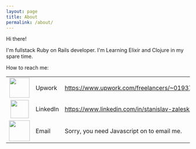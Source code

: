 ```yaml
---
layout: page
title: About
permalink: /about/
---
```


Hi there!

I'm fullstack Ruby on Rails developer. I'm Learning Elixir and Clojure in my spare time.

How to reach me:

<table>
  <tr>
    <td align="center">
      <!-- <img src="http://icons.iconarchive.com/icons/papirus-team/papirus-apps/512/upwork-icon.png" width="55" /> -->
      <img src="{{site.baseurl}}/static/icon-upwork.png" width="55" />
    </td>
    <td>Upwork</td>
    <td><a href="https://www.upwork.com/freelancers/~019376cd451bd2caef">https://www.upwork.com/freelancers/~019376cd451bd2caef</a></td>
  </tr>
  <tr>
    <td align="center">
      <!-- <img src="https://image.flaticon.com/icons/svg/174/174857.svg" width="50" /> -->
      <img src="{{site.baseurl}}/static/icon-linkedin.svg" width="50" />
    </td>
    <td>LinkedIn</td>
    <td><a href="https://www.linkedin.com/in/stanislav-zaleski-9a626869/">https://www.linkedin.com/in/stanislav-zaleski-9a626869/</a></td>
  </tr>
  <tr>
    <td align="center">
      <!-- <img src="https://mageewp.com/wp-content/uploads/2016/08/mail.png" width="55" /> -->
      <!-- <img src="https://ijcnlp2008.org/images/mail-clipart-letterclip-3.png" width="57" /> -->
      <img src="{{site.baseurl}}/static/icon-email.png" width="57" />
    </td>
    <td>Email</td>
    <td>
      <script type="text/javascript" language="javascript">
      { coded = "6u0dG5Gm@0dGuQ.Xbd"
        key = "9VeMpztZY8CoU4ARgyLKkfaqljc3Fb1TD20mP7isGSQrXvEINxBWJdnwu6hHO5"
        shift=coded.length
        link=""
        for (i=0; i<coded.length; i++) {
          if (key.indexOf(coded.charAt(i))==-1) {
            ltr = coded.charAt(i)
            link += (ltr)
          }
          else {
            ltr = (key.indexOf(coded.charAt(i))-shift+key.length) % key.length
            link += (key.charAt(ltr))
          }
        }
      document.write("<a href='mailto:"+link+"'><img src=\"{{site.baseurl}}/static/email.png\" /></a>")
      }
      </script><noscript>Sorry, you need Javascript on to email me.</noscript>
    </td>
  </tr>
</table>
